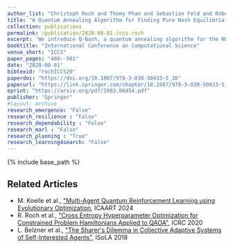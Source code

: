 ```yaml
---
author_list: "Christoph Roch and Thomy Phan and Sebastian Feld and Robert Müller and Thomas Gabor and Carsten Hahn and Claudia Linnhoff-Popien"
title: "A Quantum Annealing Algorithm for Finding Pure Nash Equilibria in Graphical Games"
collection: publications
permalink: /publication/2020-08-01-iccs-roch
excerpt: 'We introduce Q-Nash, a quantum annealing algorithm for the NP-complete problem of finding pure Nash equilibria in graphical games. The algorithm consists of two phases. The first phase determines all combinations of best response strategies for each player using classical computation. The second phase finds pure Nash equilibria using a quantum annealing device by mapping the computed combinations to a quadratic unconstrained binary optimization formulation based on the Set Cover problem. We empirically evaluate Q-Nash on D-Wave’s Quantum Annealer 2000Q using different graphical game topologies. The results with respect to solution quality and computing time are compared to a Brute Force algorithm and the Iterated Best Response heuristic.'
booktitle: "International Conference on Computational Science"
venue_short: "ICCS"
paper_pages: "488--501"
date: "2020-08-01"
bibtexid: "rochICCS20"
paperdoi: "https://doi.org/10.1007/978-3-030-50433-5_38"
paperurl: "https://link.springer.com/chapter/10.1007/978-3-030-50433-5_38"
eprint: "https://arxiv.org/pdf/1903.06454.pdf"
publisher: "Springer"
#layout: archive
research_emergence: "False"
research_resilience : "False"
research_dependability : "False"
research_marl : "False"
research_planning : "True"
research_learning4search: "False"
---
```


{% include base_path %}

## Related Articles
- M. Koelle et al., ["Multi-Agent Quantum Reinforcement Learning using Evolutionary Optimization](https://thomyphan.github.io/publication/2024-02-01-icaart-koelle), ICAART 2024
- R. Roch et al., ["Cross Entropy Hyperparameter Optimization for Constrained Problem Hamiltonians Applied to QAOA"](https://thomyphan.github.io/publication/2020-10-01-icrc-roch), ICRC 2020
- L. Belzner et al., ["The Sharer's Dilemma in Collective Adaptive Systems of Self-Interested Agents"](https://thomyphan.github.io/publication/2018-11-01-isola-belzner), ISoLA 2018